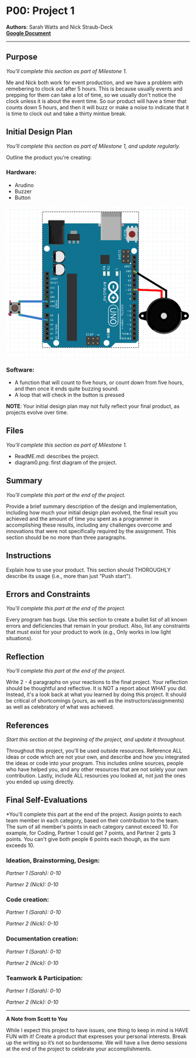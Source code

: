 # P00: Project 1

**Authors**: Sarah Watts and Nick Straub-Deck</br>
[**Google Document**](https://docs.google.com/document/d/1fMCTf0CLFllbEqdRbCc9xuTkVDU8cLeUY6zbcaRNZho/edit?usp=sharing)

---
## Purpose
*You'll complete this section as part of Milestone 1.*

Me and Nick both work for event production, and we have a problem with remebering to clock  out after 5 hours. This is because usually events and prepping for them can take a lot of time, so we usually don't notice the clock unless it is about the event time. So our product will have a timer that counts down 5 hours, and then it will buzz or make a noise to indicate that it is time to clock out and take a thirty mintue break.  


## Initial Design Plan
*You'll complete this section as part of Milestone 1, and update regularly.*

Outline the product you're creating:  

### Hardware:  
- Arudino 
- Buzzer
- Button


![An inital diagram of the design](images/diagram0.png "An intial diagram of the design")

### Software:  
- A function that will count to five hours, or count down from five hours, and then once it ends quite buzzing sound. 
- A loop that will check in the button is pressed


**NOTE**: Your initial design plan may not fully reflect your final product,
as projects evolve over time.

## Files
*You'll complete this section as part of Milestone 1.*

 - ReadME.md: describes the project. 
 - diagram0.png: first diagram of the project. 

## Summary
*You'll complete this part at the end of the project.*

Provide a brief summary description of the design and implementation,
including how much your initial design plan evolved, the final result
you achieved and the amount of time you spent as a programmer in
accomplishing these results, including any challenges overcome and
innovations that were not specifically required by the assignment.
This section should be no more than three paragraphs.

## Instructions
Explain how to use your product. 
This section should THOROUGHLY describe its usage (i.e., more than just "Push start").

## Errors and Constraints
*You'll complete this part at the end of the project.*

Every program has bugs. Use this section to create a bullet list of
all known errors and deficiencies that remain in your product. 
Also, list any constraints that must exist for your product to work 
(e.g., Only works in low light situations).

## Reflection
*You'll complete this part at the end of the project.*

Write 2 - 4 paragraphs on your reactions to the final project. 
Your reflection should be thoughtful and reflective. 
It is NOT a report about WHAT you did. 
Instead, it's a look back at what you learned by doing this project.
It should be critical of shortcomings (yours, as well as the instructors/assignments) 
as well as celebratory of what was achieved.

## References
*Start this section at the beginning of the project, and update it throughout.*

Throughout this project, you'll be used outside resources.
Reference ALL ideas or code which are not your own, and describe and
how you integrated the ideas or code into your program. This includes
online sources, people who have helped you, and any other resources that
are not solely your own contribution. Lastly, include ALL resources you
looked at, not just the ones you ended up using directly.

## Final Self-Evaluations
*You'll complete this part at the end of the project. 
Assign points to each team member in each category, based on their contribution to the team. 
The sum of all member's points in each category cannot exceed 10. 
For example, for Coding, Partner 1 could get 7 points, and Partner 2 gets 3 points. 
You can't give both people 6 points each though, as the sum exceeds 10.

### Ideation, Brainstorming, Design:

*Partner 1 (Sarah): 0-10*

*Partner 2 (Nick): 0-10*

### Code creation: 

*Partner 1 (Sarah): 0-10*

*Partner 2 (Nick): 0-10*

### Documentation creation:

*Partner 1 (Sarah): 0-10*

*Partner 2 (Nick): 0-10*

### Teamwork & Participation:

*Partner 1 (Sarah): 0-10*

*Partner 2 (Nick): 0-10*


---
**A Note from Scott to You**

While I expect this project to have issues, one
thing to keep in mind is HAVE FUN with it! Create a product that
expresses your personal interests. Break up the writing so it’s not so burdensome.
We will have a live demo sessions at the end of the project to celebrate your accomplishments.

